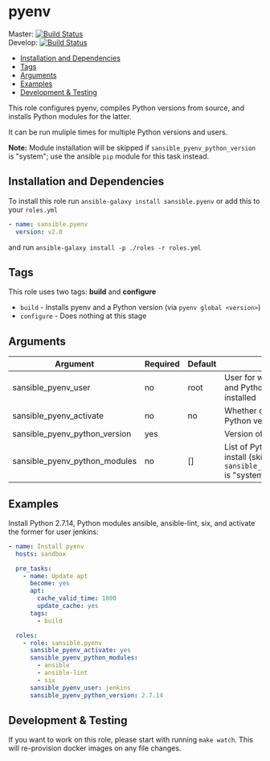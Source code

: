 # pyenv

Master: [![Build Status](https://travis-ci.org/sansible/pyenv.svg?branch=master)](https://travis-ci.org/sansible/pyenv)  
Develop: [![Build Status](https://travis-ci.org/sansible/pyenv.svg?branch=develop)](https://travis-ci.org/sansible/pyenv)

* [Installation and Dependencies](#installation-and-dependencies)
* [Tags](#tags)
* [Arguments](#Arguments)
* [Examples](#examples)
* [Development & Testing](#development---testing)

This role configures pyenv, compiles Python versions from source, and installs Python modules for the latter.

It can be run muliple times for multiple Python versions and users.

**Note:** Module installation will be skipped if `sansible_pyenv_python_version` is "system"; use the ansible `pip` module for this task instead.


## Installation and Dependencies

To install this role run `ansible-galaxy install sansible.pyenv`
or add this to your `roles.yml`

```YAML
- name: sansible.pyenv
  version: v2.0
```

and run `ansible-galaxy install -p ./roles -r roles.yml`


## Tags

This role uses two tags: **build** and **configure**

* `build` - Installs pyenv and a Python version (via `pyenv global <version>`)
* `configure` - Does nothing at this stage

## Arguments

Argument | Required | Default | Description
---------|----------|---------|------------
sansible_pyenv_user | no | root | User for which pyenv, Python, and Python modules will be installed
sansible_pyenv_activate | no | no | Whether or not to activate the Python version
sansible_pyenv_python_version | yes |  | Version of Python to install
sansible_pyenv_python_modules | no | [] | List of Python modules to install (skipped if `sansible_pyenv_python_version` is "system")


## Examples

Install Python 2.7.14, Python modules ansible, ansible-lint, six, and activate the former for user jenkins:

```YAML
- name: Install pyenv
  hosts: sandbox

  pre_tasks:
    - name: Update apt
      become: yes
      apt:
        cache_valid_time: 1800
        update_cache: yes
      tags:
        - build

  roles:
    - role: sansible.pyenv
      sansible_pyenv_activate: yes
      sansible_pyenv_python_modules:
        - ansible
        - ansible-lint
        - six
      sansible_pyenv_user: jenkins
      sansible_pyenv_python_version: 2.7.14      
```


## Development & Testing

If you want to work on this role, please start with running
`make watch`. This will re-provision docker images on any file changes.
